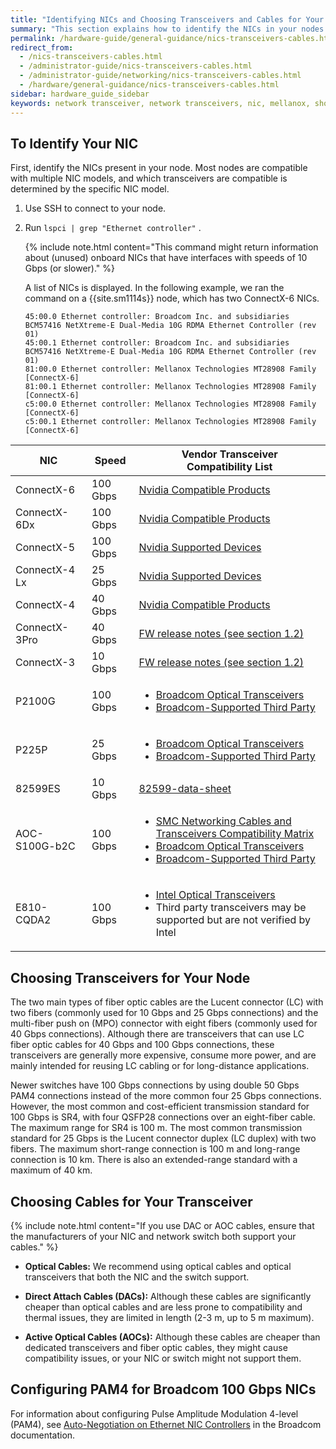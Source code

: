 ```yaml
---
title: "Identifying NICs and Choosing Transceivers and Cables for Your Qumulo Node"
summary: "This section explains how to identify the NICs in your nodes and choose the correct transceivers and cables."
permalink: /hardware-guide/general-guidance/nics-transceivers-cables.html
redirect_from:
  - /nics-transceivers-cables.html
  - /administrator-guide/nics-transceivers-cables.html
  - /administrator-guide/networking/nics-transceivers-cables.html
  - /hardware/general-guidance/nics-transceivers-cables.html
sidebar: hardware_guide_sidebar
keywords: network transceiver, network transceivers, nic, mellanox, short range transceiver, long range transceiver, fiber, fiber optic, fiber optic cable
---
```


## To Identify Your NIC
First, identify the NICs present in your node. Most nodes are compatible with multiple NIC models, and which transceivers are compatible is determined by the specific NIC model.

1. Use SSH to connect to your node.

1. Run `lspci | grep "Ethernet controller"` .

   {% include note.html content="This command might return information about (unused) onboard NICs that have interfaces with speeds of 10 Gbps (or slower)." %}

   A list of NICs is displayed. In the following example, we ran the command on a {{site.sm1114s}} node, which has two ConnectX-6 NICs.

   ```
   45:00.0 Ethernet controller: Broadcom Inc. and subsidiaries BCM57416 NetXtreme-E Dual-Media 10G RDMA Ethernet Controller (rev 01)
   45:00.1 Ethernet controller: Broadcom Inc. and subsidiaries BCM57416 NetXtreme-E Dual-Media 10G RDMA Ethernet Controller (rev 01)
   81:00.0 Ethernet controller: Mellanox Technologies MT28908 Family [ConnectX-6]
   81:00.1 Ethernet controller: Mellanox Technologies MT28908 Family [ConnectX-6]
   c5:00.0 Ethernet controller: Mellanox Technologies MT28908 Family [ConnectX-6]
   c5:00.1 Ethernet controller: Mellanox Technologies MT28908 Family [ConnectX-6]
   ```

<table>
<thead>
  <tr>
    <th>NIC</th>
    <th>Speed</th>
    <th>Vendor Transceiver<br>Compatibility List</th>
  </tr>
</thead>
<tbody>
  <tr>
    <td>ConnectX-6</td>
    <td>100 Gbps</td>
    <td><a href="https://docs.nvidia.com/networking/display/ConnectX6Firmwarev20301004/Firmware+Compatible+Products">Nvidia Compatible Products</a></td>
  </tr>
  <tr>
    <td>ConnectX-6Dx</td>
    <td>100 Gbps</td>
    <td><a href="https://docs.nvidia.com/networking/display/ConnectX6DxFirmwarev22311014/Firmware+Compatible+Products">Nvidia Compatible Products</a></td>
  </tr>
  <tr>
    <td>ConnectX-5</td>
    <td>100 Gbps</td>
    <td><a href="https://docs.nvidia.com/networking/display/ConnectX5Firmwarev16301004/Firmware+Compatible+Products#FirmwareCompatibleProducts-SupportedDevicesSupportedDevices">Nvidia Supported Devices</a></td>
  </tr>
  <tr>
    <td>ConnectX-4 Lx</td>
    <td>25 Gbps</td>
    <td><a href="https://docs.nvidia.com/networking/display/ConnectX4LxFirmwarev14311014/Firmware+Compatible+Products">Nvidia Supported Devices</a></td>
  </tr>
  <tr>
    <td>ConnectX-4</td>
    <td>40 Gbps</td>
    <td><a href="https://docs.nvidia.com/networking/display/ConnectX4Firmwarev12282006/Firmware+Compatible+Products">Nvidia Compatible Products</a></td>
  </tr>
  <tr>
    <td>ConnectX-3Pro</td>
    <td>40 Gbps</td>
    <td><a href="https://network.nvidia.com/related-docs/firmware/ConnectX3Pro-FW-2_42_5000-release_notes.pdf">FW release notes (see section 1.2)</a></td>
  </tr>
  <tr>
    <td>ConnectX-3</td>
    <td>10 Gbps</td>
    <td><a href="https://network.nvidia.com/sites/default/files/related-docs/firmware/ConnectX3-FW-2_42_5000-release_notes.pdf)">FW release notes (see section 1.2)</a></td>
  </tr>
  <tr>
    <td>P2100G</td>
    <td>100 Gbps</td>
    <td>
      <ul>
        <li><a href="https://www.broadcom.com/products/fiber-optic-modules-components/networking/optical-transceivers">Broadcom Optical Transceivers</a></li>
        <li><a href="https://techdocs.broadcom.com/us/en/storage-and-ethernet-connectivity/ethernet-nic-controllers/bcm957xxx/1-0/installation_3/connecting-the-network-cables.html">Broadcom-Supported Third Party</a></li>
      </ul>
    </td>
  </tr>
  <tr>
    <td>P225P</td>
    <td>25 Gbps</td>
    <td>
      <ul>
        <li><a href="https://www.broadcom.com/products/fiber-optic-modules-components/networking/optical-transceivers">Broadcom Optical Transceivers</a></li>
        <li><a href="https://techdocs.broadcom.com/us/en/storage-and-ethernet-connectivity/ethernet-nic-controllers/bcm957xxx/1-0/installation_3/connecting-the-network-cables.html">Broadcom-Supported Third Party</a></li>
      </ul>
    </td>
  </tr>
  <tr>
    <td>82599ES</td>
    <td>10 Gbps</td>
    <td><a href="https://www.intel.com/content/www/us/en/embedded/products/networking/82599-10-gbe-controller-datasheet.html?asset=2377">82599-data-sheet</a></td>
  </tr>
  <tr>
    <td>AOC-S100G-b2C</td>
    <td>100 Gbps</td>
    <td>
      <ul>
        <li><a href="https://www.supermicro.com/en/support/resources/aoc/cables-transceivers">SMC Networking Cables and Transceivers Compatibility Matrix</a></li>
        <li><a href="https://www.broadcom.com/products/fiber-optic-modules-components/networking/optical-transceivers">Broadcom Optical Transceivers</a></li>
        <li><a href="https://techdocs.broadcom.com/us/en/storage-and-ethernet-connectivity/ethernet-nic-controllers/bcm957xxx/1-0/installation_3/connecting-the-network-cables.html">Broadcom-Supported Third Party</a></li>
      </ul>
    </td>
  </tr>
  <tr>
    <td>E810-CQDA2</td>
    <td>100 Gbps</td>
    <td>
      <ul>
        <li><a href="https://compatibleproducts.intel.com/ProductDetails?activeModule=Intel%C2%AE%20Ethernet&prdName=Intel%C2%AE%20Ethernet%20Network%20Adapter%20E810-2CQDA2">Intel Optical Transceivers</a></li>
        <li>Third party transceivers may be supported but are not verified by Intel</li>
      </ul>
    </td>
  </tr>
</tbody>
</table>

## Choosing Transceivers for Your Node
The two main types of fiber optic cables are the Lucent connector (LC) with two fibers (commonly used for 10 Gbps and 25 Gbps connections) and the multi-fiber push on (MPO) connector with eight fibers (commonly used for 40 Gbps connections). Although there are transceivers that can use LC fiber optic cables for 40 Gbps and 100 Gbps connections, these transceivers are generally more expensive, consume more power, and are mainly intended for reusing LC cabling or for long-distance applications.

Newer switches have 100 Gbps connections by using double 50 Gbps PAM4 connections instead of the more common four 25 Gbps connections. However, the most common and cost-efficient transmission standard for 100 Gbps is SR4, with four QSFP28 connections over an eight-fiber cable. The maximum range for SR4 is 100 m. The most common transmission standard for 25 Gbps is the Lucent connector duplex (LC duplex) with two fibers. The maximum short-range connection is 100 m and long-range connection is 10 km. There is also an extended-range standard with a maximum of 40 km.


## Choosing Cables for Your Transceiver

{% include note.html content="If you use DAC or AOC cables, ensure that the manufacturers of your NIC and network switch both support your cables." %}

* **Optical Cables:** We recommend using optical cables and optical transceivers that both the NIC and the switch support.

* **Direct Attach Cables (DACs):** Although these cables are significantly cheaper than optical cables and are less prone to compatibility and thermal issues, they are limited in length (2-3 m, up to 5 m maximum).

* **Active Optical Cables (AOCs):** Although these cables are cheaper than dedicated transceivers and fiber optic cables, they might cause compatibility issues, or your NIC or switch might not support them.


## Configuring PAM4 for Broadcom 100 Gbps NICs
For information about configuring Pulse Amplitude Modulation 4-level (PAM4), see [Auto-Negotiation on Ethernet NIC Controllers](https://techdocs.broadcom.com/us/en/storage-and-ethernet-connectivity/ethernet-nic-controllers/bcm957xxx/1-0/Configuration-adapter/auto-negotiation-configuration.html) in the Broadcom documentation.
